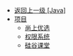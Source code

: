 - [返回上一级 [Java]](笔记图片/Java/)
- [项目](笔记图片/Java/项目/)
  - [尚上优选](笔记图片/Java/项目/尚上优选/)
  - [权限系统](笔记图片/Java/项目/权限系统/)
  - [硅谷课堂](笔记图片/Java/项目/硅谷课堂/)
